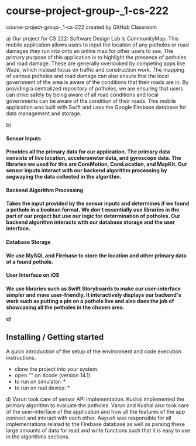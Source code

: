 # course-project-group-_1-cs-222
course-project-group-_1-cs-222 created by GitHub Classroom

a)
Our project for CS 222: Software Design Lab is CommunityMap. 
This mobile application allows users to input the location of any potholes or road damages
they run into onto an online map for other users to see. 
The primary purpose of this application is to highlight the presence of potholes and road damage. 
These are generally overlooked by competing apps like Waze, which instead focus on traffic and construction work. 
The mapping of various potholes and road damage can also ensure that 
the local government of the area is aware of the conditions that their roads are in. 
By providing a centralized repository of potholes, we are ensuring that 
users can drive safely by being aware of all road conditions 
and local governments can be aware of the condition of their roads. 
This mobile application was built with Swift and uses the Google Firebase database for data management and storage.

b)
<h4> Sensor Inputs <h4>
Provides all the primary data for our application.
The primary data consists of live location, accelerometer data, and gyroscope data.
The libraries we used for this are CoreMotion, CoreLocation, and MapKit. 
Our sensor inputs interact with our backend algorithm processing by segwaying the data collected in the algorithm.

<h4> Backend Algorithm Processing <h4>
Takes the input provided by the sensor inputs and determines if we found a pothole in a boolean format. We don't essentially use libraries in the part of our project but use our logic for determination of potholes. Our backend algorithm interacts with our database storage and the user interface.

<h4> Database Storage <h4>
We use MySQL and Firebase to store the location and other primary data of a found pothole.

<h4> User Interface on iOS <h4>
We use libraries such as Swift Storyboards to make our user-interface simpler and more user-friendly. It interactively displays our backend's work such as putting a pin on a pothole live and also does the job of showcasing all the potholes in the chosen area.


c)
## Installing / Getting started

A quick introduction of the setup of the environment and code execution instructions.

* clone the project into your system.
* open "" on Xcode (version 14.1)
* to run on simulator:
  * 
* to run on real device:
  *


d)
Varun took care of sensor API implementation.
Kushal implemented the primary algorithm to evaluate the potholes.
Varun and Kushal also took care of the user-interface of the application
and how all the features of the app connect and interact with each other.
Aayush was responsible for all implementations related to the Firebase database 
as well as parsing these large amounts of data for read and write functions 
such that it is easy to use in the algorithms sections. 

